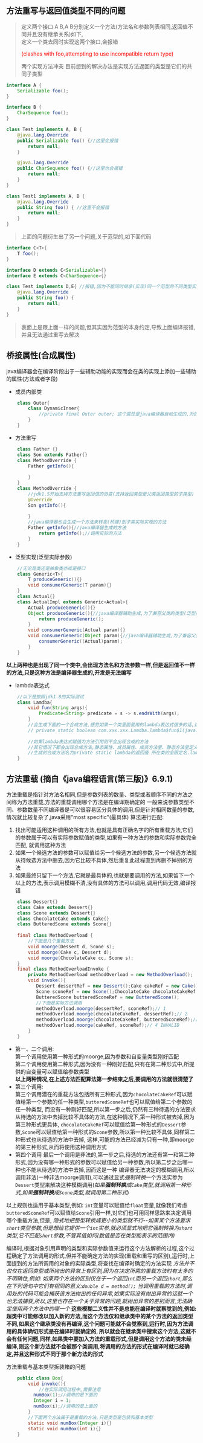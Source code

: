 ## 方法重写与返回值类型不同的问题
> 定义两个接口 A B,A B分别定义一个方法(方法名和参数列表相同,返回值不同并且没有继承关系)如下,  
> 定义一个类去同时实现这两个接口,会报错
> <p style="color:red">(clashes with foo,attempting to use incompatible return type)</p> 两个实现方法冲突  
> 目前想到的解决办法是实现方法返回的类型是它们的共同子类型

```java
interface A {
    Serializable foo();
}

interface B {
    CharSequence foo();
}

class Test implements A, B {
    @java.lang.Override
    public Serializable foo() {//这里会报错
        return null;
    }

    @java.lang.Override
    public CharSequence foo() {//这里也会报错
        return null;
    }
}

class Test1 implements A, B {
    @java.lang.Override
    public String foo() { //这里不会报错
        return null;
    }
}
```
> 上面的问题衍生出了另一个问题,关于范型的,如下面代码
```java
interface C<T>{
    T foo();
}

interface D extends C<Serializable>{}
interface E extends C<CharSequence>{}

class Test implements D,E{ //报错,因为不能同时继承(实现)同一个范型的不同类型实参
    @java.lang.Override
    public String foo() {
        return null;
    }
}
```
> 表面上是跟上面一样的问题,但其实因为范型的本身约定,导致上面编译报错,并且无法通过重写去解决

## 桥接属性(合成属性)
java编译器会在编译阶段出于一些辅助功能的实现而会在类的实现上添加一些辅助的属性(方法或者字段)
+ 成员内部类
```java
    class Outer{
        class DynamicInner{
            //private final Outer outer; 这个属性是java编译器自动生成的,为的就是在创建内部对象的时候必须要获得对外部对象的引用
        }
    }
```
+ 方法重写
```java
    class Father {}
    class Son extends Father{}
    class MethodOverride {
        Father getInfo(){
            
        }
    }
    class MethodOverride {
        //jdk1.5开始支持方法重写返回值的协变(支持返回类型是父类返回类型的子类型)
        @Override
        Son getInfo(){
            
        }
        //java编译器也会生成一个方法来转发(桥接)到子类实际实现的方法
        Father getInfo(){//java编译器生成的方法
            return getInfo();//调用实际的方法
        }
    }
```
+ 泛型实现(泛型实际参数)
```java
    //无论是类还是抽象类亦或是接口
    class Generic<T>{
        T produceGeneric(){}
        void consumerGeneric(T param){}
    }
    class Actual{}
    class ActualImpl extends Generic<Actual>{
        Actual produceGeneric(){}
        Object produceGeneric(){//java编译器辅助生成,为了兼容父类的类型(泛型擦除)
            return produceGeneric();
        }
        void consumerGeneric(Actual param){}
        void consumerGeneric(Object param){//java编译器辅助生成,为了兼容父类的类型(泛型擦除)
            consumerGeneric((Actual)param);
        }
    }
```
**以上两种也是出现了同一个类中,会出现方法名和方法参数一样,但是返回值不一样的方法,只是这种方法是编译器生成的,开发是无法编写**
+ lambda表达式
```java
    //以下是按照jdk1.8的实际测试
    class Lamdba{
        void fun(String args){
            Predicate<String> predicate = s -> s.endsWith(args);
        }
        //会生成下面的一个合成方法,感觉如果一个类里面使用的lambda表达式很多的话,这个类还是挺容易膨胀的
        // private static boolean com.xxx.xxx.Lamdba.lambda$fun$1(java.lang.String,java.lang.String){...}
  
        //如果lambda表达式赋值为方法引用则不会出现合成的方法
        //其它情况下都会出现合成方法,静态属性、成员属性、成员方法里、静态方法里定义的
        //生成的合成方法名为private static lambda的返回值 所在类的全限定名.lambda$ + 所在方法名(成员属性和构造函数为new,静态属性为static) + $递增的序号值
    }
```

## 方法重载 (摘自《java编程语言(第三版)》6.9.1)
方法重载是指针对方法名相同,但是参数列表的数量、类型或者顺序不同的方法之间称为方法重载,方法的重载调用哪个方法是在编译期确定的
一般来说参数类型不同、参数数量不同编译器是可以很容易区分具体的调用,但是针对相同数量的参数,情况就比较复杂了,java采用"most specific"(最具体)
算法进行匹配:
1. 找出可能适用这种调用的所有方法,也就是具有正确名字的所有重载方法,它们的参数属于可以有实际参数赋值的类型,如果有一种方法的参数和实际参数完全匹配,
   就调用这种方法
2. 如果一个候选方法的参数可以赋值给另一个候选方法的参数,另一个候选方法就从待候选方法中删去,因为它比较不具体,然后重复此过程直到再删不掉别的方法
3. 如果最终只留下一个方法,它就是最具体的,也就是要调用的方法,如果留下一个以上的方法,表示调用模糊不清,没有具体的方法可以调用,调用代码无效,编译报错
```java
    class Dessert{}
    class Cake extends Dessert{}
    class Scone extends Dessert{}
    class ChocolateCake extends Cake{}
    class ButteredScone extends Scone{}
    
    final class MethodOverload {
        //下面是几个重载方法 
        void moorge(Dessert d, Scone s);
        void moorge(Cake c, Dessert d);
        void moorge(ChocolateCake cc, Scone s);
    }
    final class MethodOverloadInvoke {
        private MethodOverload methodOverload = new MethodOverload();
        void invoke(){
           Dessert dessertRef = new Dessert();Cake cakeRef = new Cake();
           Scone sconeRef = new Scone();ChocolateCake chocolateCakeRef = new ChocolateCake();
           ButteredScone butteredSconeRef = new ButteredScone();
           //下面是实际方法调用
           methodOverload.moorge(dessertRef, sconeRef);// 1
           methodOverload.moorge(chocolateCakeRef, dessertRef);// 2
           methodOverload.moorge(chocolateCakeRef, butteredSconeRef);// 3
           methodOverload.moorge(cakeRef, sconeRef);// 4 INVALID
        }
    }
```
+ 第一、二个调用:  
  第一个调用使用第一种形式的moorge,因为参数和自变量类型刚好匹配  
  第二个调用使用第二种形式,因为没有一种刚好匹配,只有在第二种形式中,所提供的自变量可以赋值给参数类型  
  **以上两种情况,在上述方法匹配算法第一步结束之后,要调用的方法就很清楚了**  
+ 第三个调用:  
  第三个调用潜在的重载方法包括所有三种形式,因为`chocolateCakeRef`可以赋值给第一个参数的任一种类型,`butteredSconeRef`也可以赋值给第二个参数的任一种类型,
  而没有一种刚好匹配,所以第一步之后,仍然有三种待选的方法要求从待选的方法中去掉比较不具体的方法,在这种情况下,第一种形式被去掉,因为第三种形式更具体,
  `chocolateCakeRef`可以赋值给第一种形式的`Dessert`参数,`Scone`可以赋值给第一种形式的`Scone`参数,所以第一种比较不具体,同样第二种形式也从待选的方法中去掉,
  这样,可能的方法已经减为只有一种,即moorge的第三种形式,从而将使用这种调用方式
+ 第四个调用
  最后一个调用是非法的,第一步之后,待选的方法还有第一和第二种形式,因为没有哪一种形式的参数可以赋值给另一种参数,所以第二步之后哪一种也不能从待选的方法中去掉,因而这是一种
  编译器无法决定的模糊调用,所以调用非法(一种非法moorge调用),可以通过显式*强制转换*一个方法实参为`Dessert`类型来解决这种模糊调用(*如果**强制转换**成`Cake`类型,就调用第一种形式,如果**强制转换**成`Scone`类型,就调用第二种形式*)

以上规则也适用于基本类型,例如: `int`变量可以赋值给`float`变量,就像我们考虑`butteredSconeRef`可以赋值给`Scone`引用一样,对它们也可用同样思路来决定调用哪个重载方法,但是,
*隐式地把整型转换成更小的类型就不行--如果某个方法要求`short`类型参数,但是想给它提供一个`int`实参,就必须显式地把它强制转换为`short`类型,它不匹配`short`参数,不管其值如何(数值是否在类型能表示的范围内)*

编译时,根据对象引用声明的类型和实际参数值来运行这个方法解析的过程,这个过程确定了方法调用的形式,但并不能确定方法的实现(重载和重写的区别),运行时,上面提到的方法所调用的对象的实际类型,将查找在编译时确定的方法实现
*方法并不仅仅在返回类型或所抛出的异常上有区别,因为在决定所需的重载方法时有太多的不明确性,例如: 如果两个方法的区别仅在于一个返回`int`而另一个返回`short`,那么在下列语句中它们有相同的意义:`double d = method();`*
*当调用重载的方法时,调用处的代码可能会捕获该方法抛出的任何异常,如果实际没有抛出异常的话就一个也无法捕获,所以,这里也存在一个关于异常的问题,就抛出异常的差别而言,无法确定使用两个方法中的哪一个*
**这些模糊二义性并不是总能在编译时就察觉到的,例如:超类中可能修改以加入新的方法,而这个方法仅和继承类中的某个方法的返回类型不同,如果这个继承类没有再编译,这个问题可能就不会觉察到,运行时,因为方法调用的具体确切形式是在编译时就确定的,
所以就会在继承类中搜索这个方法,这就不会有任何问题,同样,如果类中要加入方法的重载形式,但是调用这个方法的类未经编译,则这个新方法就不会被那个类调用,将调用的方法的形式在编译时就已经确定,并且这种形式不同于那个新方法的形式**

方法重载与基本类型拆装箱的问题
```java
    public class Box{
        void invoke(){
            //在实际调用过程中,需要注意
          numBox(1);//调用的是下面的
          Integer i = 1;
          numBox(i);//调用的是上面的
        }
        //下面两个方法属于是重载的方法,只是类型是包装和基本类型
        static void numBox(Integer i){}
        static void numBox(int i){}
    }
```